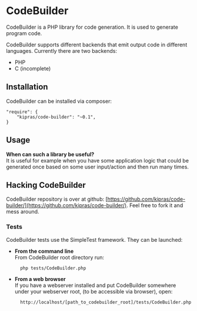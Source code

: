 # CodeBuilder

CodeBuilder is a PHP library for code generation. It is used to generate program code.

CodeBuilder supports different backends that emit output code in different languages.
Currently there are two backends:

* PHP
* C (incomplete)

## Installation

CodeBuilder can be installed via composer:

    "require": {
        "kipras/code-builder": "~0.1",
    }

## Usage

**When can such a library be useful?**  
It is useful for example when you have some application logic that could be generated once based on some user input/action and then run many times.

## Hacking CodeBuilder

CodeBuilder repository is over at github: [https://github.com/kipras/code-builder/](https://github.com/kipras/code-builder/).
Feel free to fork it and mess around.

### Tests

CodeBuilder tests use the SimpleTest framework. They can be launched:

* **From the command line**  
From CodeBuilder root directory run:

        php tests/CodeBuilder.php
* **From a web browser**  
    If you have a webserver installed and put CodeBuilder somewhere under your webserver root, (to be
    accessible via browser), open:

        http://localhost/[path_to_codebuilder_root]/tests/CodeBuilder.php
